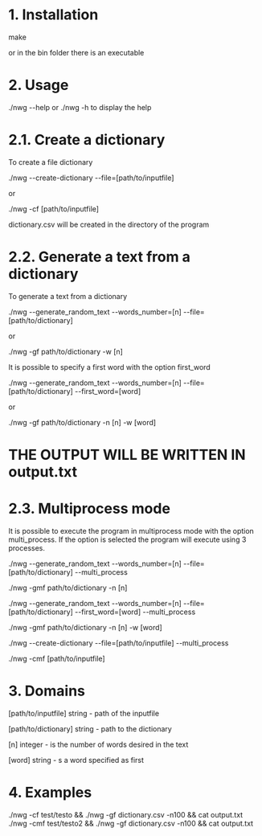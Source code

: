 # 1. Installation
make

or in the bin folder there is an executable

# 2. Usage
./nwg --help
or
./nwg -h
to display the help

# 2.1. Create a dictionary
To create a file dictionary

./nwg --create-dictionary --file=[path/to/inputfile]

or

./nwg -cf [path/to/inputfile]

dictionary.csv will be created in the directory of the program

# 2.2. Generate a text from a dictionary
To generate a text from a dictionary

./nwg --generate_random_text --words_number=[n] --file=[path/to/dictionary]

or

./nwg -gf path/to/dictionary -w [n]

It is possible to specify a first word with the option first_word

./nwg --generate_random_text --words_number=[n] --file=[path/to/dictionary] --first_word=[word]

or

./nwg -gf path/to/dictionary -n [n] -w [word]

# THE OUTPUT WILL BE WRITTEN IN output.txt

# 2.3. Multiprocess mode
It is possible to execute the program in multiprocess mode with the option multi_process. If the option is selected the program will execute using 3 processes.

./nwg --generate_random_text --words_number=[n] --file=[path/to/dictionary] --multi_process

./nwg -gmf path/to/dictionary -n [n]

./nwg --generate_random_text --words_number=[n] --file=[path/to/dictionary] --first_word=[word] --multi_process

./nwg -gmf path/to/dictionary -n [n] -w [word]

./nwg --create-dictionary --file=[path/to/inputfile] --multi_process

./nwg -cmf [path/to/inputfile]

# 3. Domains

[path/to/inputfile] string - path of the inputfile

[path/to/dictionary] string - path to the dictionary

[n] integer - is the number of words desired in the text

[word] string - s a word specified as first

# 4. Examples

./nwg -cf test/testo && ./nwg -gf dictionary.csv -n100 && cat output.txt
./nwg -cmf test/testo2 && ./nwg -gf dictionary.csv -n100 && cat output.txt
